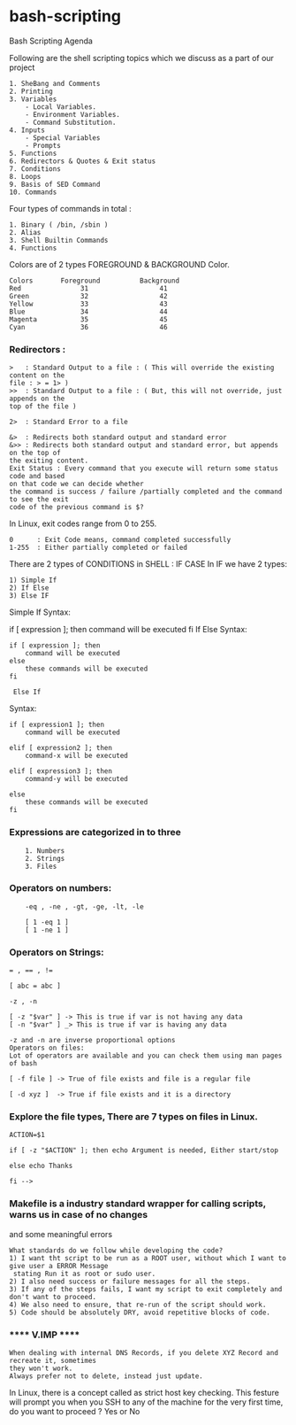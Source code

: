 # bash-scripting

Bash Scripting Agenda

Following are the shell scripting topics which we discuss as a part of our project
```
1. SheBang and Comments
2. Printing
3. Variables
    - Local Variables.
    - Environment Variables.
    - Command Substitution.
4. Inputs
    - Special Variables
    - Prompts
5. Functions
6. Redirectors & Quotes & Exit status 
7. Conditions
8. Loops
9. Basis of SED Command
10. Commands
```

Four types of commands in total :
```
1. Binary ( /bin, /sbin )
2. Alias 
3. Shell Builtin Commands
4. Functions
```

Colors are of 2 types FOREGROUND & BACKGROUND Color.
```
Colors       Foreground          Background
Red               31                  41
Green             32                  42
Yellow            33                  43
Blue              34                  44
Magenta           35                  45
Cyan              36                  46
```

### Redirectors :
```
>   : Standard Output to a file : ( This will override the existing content on the 
file : > = 1> )
>>  : Standard Output to a file : ( But, this will not override, just appends on the
top of the file )

2>  : Standard Error to a file  

&>  : Redirects both standard output and standard error
&>> : Redirects both standard output and standard error, but appends on the top of 
the exiting content.
Exit Status : Every command that you execute will return some status code and based
on that code we can decide whether 
the command is success / failure /partially completed and the command to see the exit
code of the previous command is $?
```

In Linux, exit codes range from 0 to 255.
```
0      : Exit Code means, command completed successfully
1-255  : Either partially completed or failed 
```

There are 2 types of CONDITIONS in SHELL :
IF
CASE
In IF we have 2 types:
```
1) Simple If
2) If Else 
3) Else IF
```

Simple If
Syntax:

if [ expression ]; then
    command will be executed
fi 
If Else
Syntax:
```
if [ expression ]; then
    command will be executed
else
    these commands will be executed
fi 

 Else If
 ```
Syntax:
```
if [ expression1 ]; then
    command will be executed

elif [ expression2 ]; then 
    command-x will be executed

elif [ expression3 ]; then 
    command-y will be executed

else
    these commands will be executed
fi 
```


### Expressions are categorized in to three
```
    1. Numbers
    2. Strings
    3. Files
```

### Operators on numbers:
```
    -eq , -ne , -gt, -ge, -lt, -le

    [ 1 -eq 1 ] 
    [ 1 -ne 1 ]
```

### Operators on Strings:
```
= , == , !=

[ abc = abc ]

-z , -n 

[ -z "$var" ] -> This is true if var is not having any data
[ -n "$var" ] _> This is true if var is having any data

-z and -n are inverse proportional options
Operators on files:
Lot of operators are available and you can check them using man pages of bash 

[ -f file ] -> True of file exists and file is a regular file 

[ -d xyz ]  -> True if file exists and it is a directory
```

### Explore the file types, There are 7 types on files in Linux.
```
ACTION=$1

if [ -z "$ACTION" ]; then echo Argument is needed, Either start/stop

else echo Thanks

fi -->
```

### Makefile is a industry standard wrapper for calling scripts, warns us in case of no changes
and some meaningful errors
```
What standards do we follow while developing the code?
1) I want tht script to be run as a ROOT user, without which I want to give user a ERROR Message
 stating Run it as root or sudo user. 
2) I also need success or failure messages for all the steps.
3) If any of the steps fails, I want my script to exit completely and don't want to proceed.
4) We also need to ensure, that re-run of the script should work.
5) Code should be absolutely DRY, avoid repetitive blocks of code.
```

### **** V.IMP ****
```
When dealing with internal DNS Records, if you delete XYZ Record and recreate it, sometimes
they won't work.
Always prefer not to delete, instead just update.
```
In Linux, there is a concept called as strict host key checking. This festure will prompt you
when you SSH to any of the machine for the very first time, do you want to proceed ? Yes or No